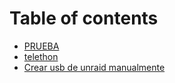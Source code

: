 # Table of contents

* [PRUEBA](README.md)
* [telethon](telethon.md)
* [Crear usb de unraid manualmente](crear-usb-de-unraid-manualmente.md)
